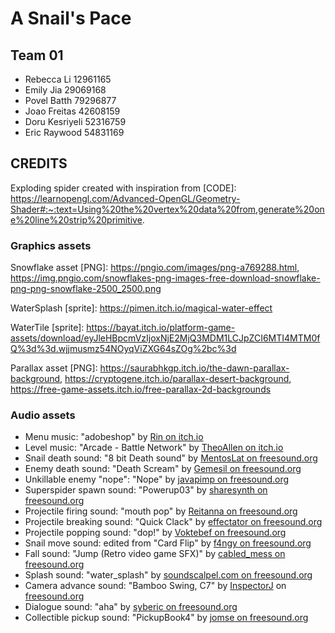 # A Snail's Pace
## Team 01
- Rebecca Li 12961165
- Emily Jia  29069168
- Povel Batth 79296877
- Joao Freitas 42608159
- Doru Kesriyeli 52316759
- Eric Raywood 54831169

## CREDITS
Exploding spider created with inspiration from [CODE]:
https://learnopengl.com/Advanced-OpenGL/Geometry-Shader#:~:text=Using%20the%20vertex%20data%20from,generate%20one%20line%20strip%20primitive.

### Graphics assets
Snowflake asset [PNG]: https://pngio.com/images/png-a769288.html, 
https://img.pngio.com/snowflakes-png-images-free-download-snowflake-png-png-snowflake-2500_2500.png

WaterSplash [sprite]: https://pimen.itch.io/magical-water-effect

WaterTile [sprite]:  https://bayat.itch.io/platform-game-assets/download/eyJleHBpcmVzIjoxNjE2MjQ3MDM1LCJpZCI6MTI4MTM0fQ%3d%3d.wjjmusmz54NOyqViZXG64sZOg%2bc%3d

Parallax asset [PNG]: https://saurabhkgp.itch.io/the-dawn-parallax-background, https://cryptogene.itch.io/parallax-desert-background, https://free-game-assets.itch.io/free-parallax-2d-backgrounds

### Audio assets
- Menu music: "adobeshop" by [Rin on itch.io](https://pluslerin.itch.io/retro-rpg-bgms)
- Level music: "Arcade - Battle Network" by [TheoAllen on itch.io](https://theoallen.itch.io/theos-bgm-collection)
- Snail death sound: "8 bit Death sound" by [MentosLat on freesound.org](https://freesound.org/people/MentosLat/sounds/417486/)
- Enemy death sound: "Death Scream" by [Gemesil on freesound.org](https://freesound.org/people/Gemesil/sounds/523216/)
- Unkillable enemy "nope": "Nope" by [javapimp on freesound.org](https://freesound.org/people/javapimp/sounds/439043/)
- Superspider spawn sound: "Powerup03" by [sharesynth on freesound.org](https://freesound.org/people/sharesynth/sounds/341240/)
- Projectile firing sound: "mouth pop" by [Reitanna on freesound.org](https://freesound.org/people/Reitanna/sounds/323741/)
- Projectile breaking sound: "Quick Clack" by [effectator on freesound.org](https://freesound.org/people/effectator/sounds/443328/)
- Projectile popping sound: "dop!" by [Voktebef on freesound.org](https://freesound.org/people/Voktebef/sounds/28786/)
- Snail move sound: edited from "Card Flip" by [f4ngy on freesound.org](https://freesound.org/people/f4ngy/sounds/240776/)
- Fall sound: "Jump (Retro video game SFX)" by [cabled_mess on freesound.org](https://freesound.org/people/cabled_mess/sounds/350906/)
- Splash sound: "water_splash" by [soundscalpel.com on freesound.org](https://freesound.org/people/soundscalpel.com/sounds/110393/)
- Camera advance sound: "Bamboo Swing, C7" by [InspectorJ](https://www.jshaw.co.uk/) on [freesound.org](https://freesound.org/people/InspectorJ/sounds/394448/)
- Dialogue sound: "aha" by [syberic on freesound.org](https://freesound.org/people/syberic/sounds/431891/)
- Collectible pickup sound: "PickupBook4" by [jomse on freesound.org](https://freesound.org/people/jomse/sounds/428663/)
